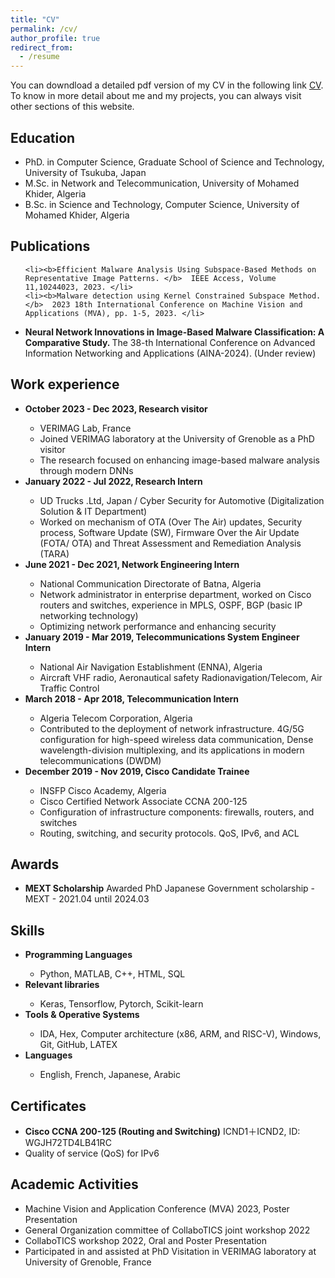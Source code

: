 ```yaml
---
title: "CV"
permalink: /cv/
author_profile: true
redirect_from:
  - /resume
---
```


<div class="text-justify">

<p>You can downdload a detailed pdf version of my CV in the following link <a href="https://github.com/Djaferbenchadi/djafer.github.io/blob/master/files/CV.pdf">CV</a>. To know in more detail about me and my projects, you can always visit other sections of this website. </p>

<h2>Education</h2>

<ul>
	<li>PhD. in Computer Science, Graduate School of Science and Technology, University of Tsukuba, Japan </li>
	<li>M.Sc. in Network and Telecommunication, University of Mohamed Khider, Algeria </li>
	<li>B.Sc. in Science and Technology, Computer Science, University of Mohamed Khider, Algeria </li>

</ul>


<h2>Publications</h2>
<ul>

 	<li><b>Efficient Malware Analysis Using Subspace-Based Methods on Representative Image Patterns. </b>  IEEE Access, Volume 11,10244023, 2023. </li>
 	<li><b>Malware detection using Kernel Constrained Subspace Method. </b>  2023 18th International Conference on Machine Vision and Applications (MVA), pp. 1-5, 2023. </li>
  <li><b>Neural Network Innovations in Image-Based Malware Classification: A Comparative Study. </b> The 38-th International Conference on Advanced Information Networking and Applications (AINA-2024). (Under review)</li>

</ul>



<h2>Work experience</h2>
<ul>

<li><b> October 2023 - Dec 2023, Research visitor</b></li>
	<ul>
  	<li>VERIMAG Lab, France </li>
  	<li>Joined VERIMAG laboratory at the University of Grenoble as a PhD visitor </li>
  	<li>The research focused on enhancing image-based malware analysis through modern DNNs  </li>
	</ul>

<li><b> January 2022 - Jul 2022, Research Intern</b></li>
	<ul>
  	<li>UD Trucks .Ltd, Japan / Cyber Security for Automotive (Digitalization Solution & IT Department) </li>
  	<li>Worked on mechanism of OTA (Over The Air) updates, Security process, Software Update (SW), Firmware Over the Air Update (FOTA/ OTA) and Threat Assessment and Remediation Analysis (TARA)</li>
	</ul>

<li><b> June 2021 - Dec 2021, Network Engineering Intern</b></li>
	<ul>
  	<li>National Communication Directorate of Batna, Algeria </li>
  	<li>Network administrator in enterprise department, worked on Cisco routers and switches, experience in MPLS, OSPF, BGP (basic IP networking technology) </li>
  	<li>Optimizing network performance and enhancing security </li>
	</ul>

<li><b> January 2019 - Mar 2019, Telecommunications System Engineer Intern</b></li>
	<ul>
  	<li>National Air Navigation Establishment (ENNA), Algeria </li>
  	<li>Aircraft VHF radio, Aeronautical safety Radionavigation/Telecom, Air Traffic Control </li>
	</ul>

<li><b> March 2018 - Apr 2018, Telecommunication Intern</b></li>
	<ul>
  	<li>Algeria Telecom Corporation, Algeria </li>
  	<li>Contributed to the deployment of network infrastructure. 4G/5G configuration for high-speed wireless data communication, Dense wavelength-division multiplexing, and its applications in modern telecommunications (DWDM) </li>
	</ul>

<li><b> December 2019 - Nov 2019, Cisco Candidate Trainee</b></li>
	<ul>
  	<li>INSFP Cisco Academy, Algeria </li>
  	<li>Cisco Certified Network Associate CCNA 200-125 </li>
  	<li>Configuration of infrastructure components: firewalls, routers, and switches </li>
  	<li>Routing, switching, and security protocols. QoS, IPv6, and ACL </li>
	</ul>

</ul>


<h2>Awards</h2>
<ul>

  <li><b>MEXT Scholarship</b> Awarded PhD Japanese Government scholarship - MEXT - 2021.04 until 2024.03 </li>
</ul>


<h2> Skills </h2>

<ul>

<li><b> Programming Languages </b></li>
	<ul>
  	<li>Python, MATLAB, C++, HTML, SQL</li>
	</ul>

<li><b> Relevant libraries </b></li>
	<ul>
  	<li>Keras, Tensorflow, Pytorch, Scikit-learn</li>
	</ul>

<li><b> Tools & Operative Systems </b></li>
	<ul>
  	<li>IDA, Hex, Computer architecture (x86, ARM, and RISC-V), Windows, Git, GitHub, LATEX</li>
	</ul>

<li><b> Languages </b></li>
	<ul>
  	<li> English, French, Japanese, Arabic </li>
	</ul>
</ul>


<h2>Certificates</h2>
<ul>

  <li><b>Cisco CCNA 200-125 (Routing and Switching)</b> ICND1＋ICND2, ID: WGJH72TD4LB41RC </li>
  <li>Quality of service (QoS) for IPv6 </li>
</ul>


<h2>Academic Activities</h2>
<ul>

  <li>Machine Vision and Application Conference (MVA) 2023, Poster Presentation</li>
  <li>General Organization committee of CollaboTICS joint workshop 2022</li>
  <li>CollaboTICS workshop 2022, Oral and Poster Presentation</li>
  <li>Participated in and assisted at PhD Visitation in VERIMAG laboratory at University of Grenoble, France</li>
</ul>


</div>
